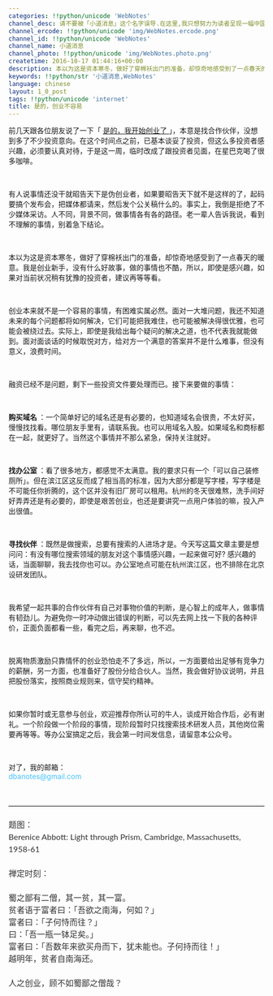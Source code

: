 ```yaml
---
categories: !!python/unicode 'WebNotes'
channel_desc: 请不要被「小道消息」这个名字误导.在这里,我只想努力为读者呈现一幅中国互联网的清明上河图.
channel_ercode: !!python/unicode 'img/WebNotes.ercode.png'
channel_id: !!python/unicode 'WebNotes'
channel_name: 小道消息
channel_photo: !!python/unicode 'img/WebNotes.photo.png'
createtime: 2016-10-17 01:44:16+00:00
description: 本以为这是资本寒冬，做好了穿棉袄出门的准备，却惊奇地感受到了一点春天的暖意。
keywords: !!python/str '小道消息,WebNotes'
language: chinese
layout: 1_0_post
tags: !!python/unicode 'internet'
title: 是的，创业不容易
---
```

<div class="rich_media_content" id="js_content">
<p>
         前几天跟各位朋友说了一下「
         <a data_ue_src="http://mp.weixin.qq.com/s?__biz=MjM5ODIyMTE0MA==&amp;mid=2650968778&amp;idx=1&amp;sn=de78b1372c781f88921b295d1bf4a469&amp;chksm=bd3836f18a4fbfe70210c233251679d578f3479edc9d71834fd2671f589d8e65b501199dcdc7&amp;scene=21#wechat_redirect" href="http://mp.weixin.qq.com/s?__biz=MjM5ODIyMTE0MA==&amp;mid=2650968778&amp;idx=1&amp;sn=de78b1372c781f88921b295d1bf4a469&amp;chksm=bd3836f18a4fbfe70210c233251679d578f3479edc9d71834fd2671f589d8e65b501199dcdc7&amp;scene=21#wechat_redirect" target="_blank">
          是的，我开始创业了
         </a>
         」，本意是找合作伙伴，没想到多了不少投资意向。在这个时间点之前，已基本谈妥了投资，但这么多投资者感兴趣，必须要认真对待，于是这一周，临时改成了跟投资者见面，在星巴克喝了很多咖啡。
        </p>
<p>
<br/>
</p>
<p>
         有人说事情还没干就昭告天下是伪创业者，如果要昭告天下就不是这样的了，起码要搞个发布会，把媒体都请来，然后发个公关稿什么的。事实上，我倒是拒绝了不少媒体采访。人不同，背景不同，做事情各有各的路径。老一辈人告诉我说，看到不理解的事情，别着急下结论。
        </p>
<p>
<br/>
</p>
<p>
         本以为这是资本寒冬，做好了穿棉袄出门的准备，却惊奇地感受到了一点春天的暖意。我是创业新手，没有什么好故事，做的事情也不酷，所以，即使是感兴趣，如果对当前状况稍有犹豫的投资者，建议再等等看。
        </p>
<p>
<br/>
</p>
<p>
         创业本来就不是一个容易的事情，有困难实属必然。面对一大堆问题，我还不知道未来的每个问题都将如何解决，它们可能把我难住，也可能被解决得很优雅，也可能会被绕过去。实际上，即使是我给出每个疑问的解决之道，也不代表我就能做到。面对面谈话的时候取悦对方，给对方一个满意的答案并不是什么难事，但没有意义，浪费时间。
        </p>
<p>
<br/>
</p>
<p>
         融资已经不是问题，剩下一些投资文件要处理而已。接下来要做的事情：
        </p>
<p>
<br/>
</p>
<p>
<strong>
          购买域名
         </strong>
         ：一个简单好记的域名还是有必要的，也知道域名会很贵，不太好买，慢慢找找看。哪位朋友手里有，请联系我。也可以用域名入股。如果域名和商标都在一起，就更好了。当然这个事情并不那么紧急，保持关注就好。
        </p>
<p>
<br/>
</p>
<p>
<strong>
          找办公室
         </strong>
         ：看了很多地方，都感觉不太满意。我的要求只有一个「可以自己装修厕所」。但在滨江区这反而成了相当高的标准，因为大部分都是写字楼，写字楼是不可能任你折腾的，这个区并没有旧厂房可以租用。杭州的冬天很难熬，洗手间好好弄弄还是有必要的，即使是艰苦创业，也还是要讲究一点用户体验的嘛，投入产出很值。
        </p>
<p>
<br/>
</p>
<p>
<strong>
          寻找伙伴
         </strong>
         ：既然是做搜索，总要有搜索的人进场才是。今天写这篇文章主要是想问问：有没有哪位搜索领域的朋友对这个事情感兴趣，一起来做可好? 感兴趣的话，当面聊聊，我去找你也可以。办公室地点可能在杭州滨江区，也不排除在北京设研发团队。
        </p>
<p>
<br/>
</p>
<p>
         我希望一起共事的合作伙伴有自己对事物价值的判断，是心智上的成年人，做事情有韧劲儿。为避免你一时冲动做出错误的判断，可以先去网上找一下我的各种评价，正面负面都看一些，看完之后，再来聊，也不迟。
        </p>
<p>
<br/>
</p>
<p>
         脱离物质激励只靠情怀的创业恐怕走不了多远，所以，一方面要给出足够有竞争力的薪酬，另一方面，也准备好了股份分给合伙人。当然，我会做好协议说明，并且把股份落实，按照商业规则来，信守契约精神。
        </p>
<p>
<br/>
</p>
<p>
         如果你暂时或无意参与创业，欢迎推荐你所认可的牛人，谈成开始合作后，必有谢礼。一个阶段做一个阶段的事情，现阶段暂时只找搜索技术研发人员，其他岗位需要再等等。等办公室搞定之后，我会第一时间发信息，请留意本公众号。
        </p>
<p>
<br/>
</p>
<p>
         对了，我的邮箱：
         <br/>
<a style="color: rgb(68, 192, 255);">
          dbanotes@gmail.com
         </a>
</p>
<p>
<a style="color: rgb(68, 192, 255);">
<br/>
</a>
</p>
<p>
<a style="color: rgb(68, 192, 255);">
<qqmusic albumurl="/x/q/000TFbOj4P12xq.jpg" audiourl="http://ws.stream.qqmusic.qq.com/C100004Vfduk0IcGbl.m4a?fromtag=46" class="res_iframe qqmusic_iframe js_editor_qqmusic" commentid="3717962518" frameborder="0" mid="004Vfduk0IcGbl" music_name="小翅膀" musicid="546710" play_length="381000" scrolling="no" singer="群星 - 第6届迷笛音乐节" src="/cgi-bin/readtemplate?t=tmpl/qqmusic_tmpl&amp;singer=%E7%BE%A4%E6%98%9F%20-%20%E7%AC%AC6%E5%B1%8A%E8%BF%B7%E7%AC%9B%E9%9F%B3%E4%B9%90%E8%8A%82&amp;music_name=%E5%B0%8F%E7%BF%85%E8%86%80">
</qqmusic>
</a>
</p>
<hr style="font-family: Lato, Helvetica, Arial, freesans, clean, sans-serif; border-right-width: 0px; border-bottom-width: 0px; border-left-width: 0px; border-top-style: solid; border-top-color: rgb(234, 234, 234); height: 1px; margin-top: 1em; margin-bottom: 1em; color: rgb(51, 51, 51); font-size: 16px; white-space: normal;"/>
<p style="font-family: Lato, Helvetica, Arial, freesans, clean, sans-serif; border: 0px; font-size: 16px; margin-top: 1.5em; margin-bottom: 1.5em; outline: 0px; line-height: 1.5em; color: rgb(51, 51, 51); white-space: normal;">
         题图：
         <br/>
         Berenice Abbott: Light through Prism, Cambridge, Massachusetts, 1958-61
        </p>
<p style="font-family: Lato, Helvetica, Arial, freesans, clean, sans-serif; border: 0px; font-size: 16px; margin-top: 1.5em; margin-bottom: 1.5em; outline: 0px; line-height: 1.5em; color: rgb(51, 51, 51); white-space: normal;">
         禅定时刻：
        </p>
<p style="font-family: Lato, Helvetica, Arial, freesans, clean, sans-serif; border: 0px; font-size: 16px; margin-top: 1.5em; margin-bottom: 1.5em; outline: 0px; line-height: 1.5em; color: rgb(51, 51, 51); white-space: normal;">
         蜀之鄙有二僧，其一贫，其一富。
         <br/>
         贫者语于富者曰：「吾欲之南海，何如？」
         <br/>
         富者曰：「子何恃而往？」
         <br/>
         曰：「吾一瓶一钵足矣。」
         <br/>
         富者曰：「吾数年来欲买舟而下，犹未能也。子何持而往！」
         <br/>
         越明年，贫者自南海还。
        </p>
<p style="font-family: Lato, Helvetica, Arial, freesans, clean, sans-serif; border: 0px; font-size: 16px; margin-top: 1.5em; margin-bottom: 1.5em; outline: 0px; line-height: 1.5em; color: rgb(51, 51, 51); white-space: normal;">
         人之创业，顾不如蜀鄙之僧哉？
        </p>
<p>
<br/>
</p>
</div>